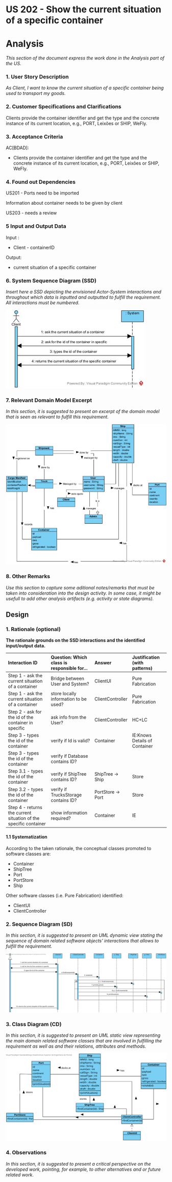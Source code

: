 # US 202 - Show the current situation of a specific container 

# Analysis

*This section of the document express the work done in the Analysis part of the US.*

### 1. User Story Description

*As Client, I want to know the current situation of a specific container being used
to transport my goods.*

### 2. Customer Specifications and Clarifications 

Clients provide the container identifier and get the type and the concrete
instance of its current location, e.g., PORT, Leixões or SHIP, WeFly.

### 3. Acceptance Criteria


AC[BDAD]:
* Clients provide the container identifier and get the type and the concrete
instance of its current location, e.g., PORT, Leixões or SHIP, WeFly.

### 4. Found out Dependencies
US201 - Ports need to be imported

Information about container needs to be given by client

US203 - needs a review

### 5 Input and Output Data

Input :
* Client - containerID

Output:
* current situation of a specific container

### 6. System Sequence Diagram (SSD)

*Insert here a SSD depicting the envisioned Actor-System interactions and throughout which data is inputted and outputted to fulfill the requirement. All interactions must be numbered.*

![US204-SSD](US204-SSD.jpg)


### 7. Relevant Domain Model Excerpt 
*In this section, it is suggested to present an excerpt of the domain model that is seen as relevant to fulfill this requirement.* 

![US204-MD](US204-MD.jpg)

### 8. Other Remarks

*Use this section to capture some aditional notes/remarks that must be taken into consideration into the design activity. In some case, it might be usefull to add other analysis artifacts (e.g. activity or state diagrams).* 



## Design 

### 1. Rationale (optional)

**The rationale grounds on the SSD interactions and the identified input/output data.**

| Interaction ID | Question: Which class is responsible for... | Answer  | Justification (with patterns)  |
|:-------------  |:--------------------- |:------------|:---------------------------- |
| Step 1 - ask the current situation of a container 		 |		Bridge between User and System?					 |   ClientUI          |      Pure Fabrication                        |
| Step 1 - ask the current situation of a container 		 |		store locally information to be used?					 |  ClientController           |    Pure Fabrication                           |
| Step 2 - ask for the id of the container in specific 		 |		ask info from the User?					 |    ClientController         |      HC+LC                        |
| Step 3 - types the id of the container 		 |		verify if Id is valid?					 |    Container         |    IE:Knows Details of Container                          |
| Step 3 - types the id of the container 		 |		verify if Database contains ID?					 |            |                              |
| Step 3.1 - types the id of the container 		 |		verify if ShipTree contains ID?					 |   ShipTree -> Ship         |     Store                         |
| Step 3.2 - types the id of the container 		 |		verify if TrucksStorage contains ID?					 |   PortStore -> Port           |    Store                          |
| Step 4 - returns the current situation of the specific container 		 |		show information required?					 |    Container         |   IE                           |


#### 1.1 Systematization 

According to the taken rationale, the conceptual classes promoted to software classes are: 

 * Container
 * ShipTree
 * Port
* PortStore
* Ship

Other software classes (i.e. Pure Fabrication) identified: 
 * ClientUI  
 * ClientController

### 2. Sequence Diagram (SD)

*In this section, it is suggested to present an UML dynamic view stating the sequence of domain related software objects' interactions that allows to fulfill the requirement.* 

![US204-SD](US204-SD.svg)

### 3. Class Diagram (CD)

*In this section, it is suggested to present an UML static view representing the main domain related software classes that are involved in fulfilling the requirement as well as and their relations, attributes and methods.*

![US204-CD](US204-CD.svg)

### 4. Observations

*In this section, it is suggested to present a critical perspective on the developed work, pointing, for example, to other alternatives and or future related work.*





